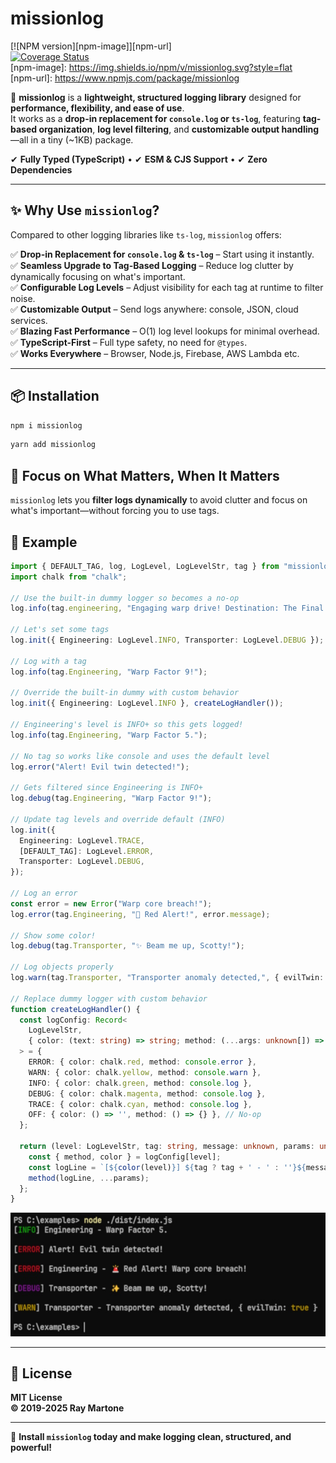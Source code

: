 # missionlog  
[![NPM version][npm-image]][npm-url]  
[![Coverage Status](https://coveralls.io/repos/github/rmartone/missionlog/badge.svg?branch=master)](https://coveralls.io/github/rmartone/missionlog?branch=master)  
[npm-image]: https://img.shields.io/npm/v/missionlog.svg?style=flat  
[npm-url]: https://www.npmjs.com/package/missionlog  

🚀 **missionlog** is a **lightweight, structured logging library** designed for **performance, flexibility, and ease of use**.  
It works as a **drop-in replacement for `console.log` or `ts-log`**, featuring **tag-based organization**, **log level filtering**, and **customizable output handling**—all in a tiny (~1KB) package.  

✔ **Fully Typed (TypeScript)** • ✔ **ESM & CJS Support** • ✔ **Zero Dependencies**  

---

## **✨ Why Use `missionlog`?**  
Compared to other logging libraries like `ts-log`, `missionlog` offers:  

✅ **Drop-in Replacement for `console.log` & `ts-log`** – Start using it instantly.  
✅ **Seamless Upgrade to Tag-Based Logging** – Reduce log clutter by dynamically focusing on what's important.  
✅ **Configurable Log Levels** – Adjust visibility for each tag at runtime to filter noise.  
✅ **Customizable Output** – Send logs anywhere: console, JSON, cloud services.  
✅ **Blazing Fast Performance** – O(1) log level lookups for minimal overhead.  
✅ **TypeScript-First** – Full type safety, no need for `@types`.  
✅ **Works Everywhere** – Browser, Node.js, Firebase, AWS Lambda etc.  

---

## **📦 Installation**  
```sh  
npm i missionlog  
```
```sh  
yarn add missionlog  
```

## 🎯 **Focus on What Matters, When It Matters**  
`missionlog` lets you **filter logs dynamically** to avoid clutter and focus on what's important—without forcing you to use tags.  

## **🚀 Example**

```typescript
import { DEFAULT_TAG, log, LogLevel, LogLevelStr, tag } from "missionlog";
import chalk from "chalk";

// Use the built-in dummy logger so becomes a no-op
log.info(tag.engineering, "Engaging warp drive! Destination: The Final Frontier.");

// Let's set some tags
log.init({ Engineering: LogLevel.INFO, Transporter: LogLevel.DEBUG });

// Log with a tag
log.info(tag.Engineering, "Warp Factor 9!");

// Override the built-in dummy with custom behavior
log.init({ Engineering: LogLevel.INFO }, createLogHandler());

// Engineering's level is INFO+ so this gets logged!
log.info(tag.Engineering, "Warp Factor 5.");

// No tag so works like console and uses the default level
log.error("Alert! Evil twin detected!");

// Gets filtered since Engineering is INFO+
log.debug(tag.Engineering, "Warp Factor 9!");

// Update tag levels and override default (INFO)
log.init({
  Engineering: LogLevel.TRACE,
  [DEFAULT_TAG]: LogLevel.ERROR,
  Transporter: LogLevel.DEBUG,
});

// Log an error
const error = new Error("Warp core breach!");
log.error(tag.Engineering, "🚨 Red Alert!", error.message);

// Show some color!
log.debug(tag.Transporter, "✨ Beam me up, Scotty!");

// Log objects properly
log.warn(tag.Transporter, "Transporter anomaly detected,", { evilTwin: true });

// Replace dummy logger with custom behavior
function createLogHandler() {
  const logConfig: Record<
    LogLevelStr,
    { color: (text: string) => string; method: (...args: unknown[]) => void }
  > = {
    ERROR: { color: chalk.red, method: console.error },
    WARN: { color: chalk.yellow, method: console.warn },
    INFO: { color: chalk.green, method: console.log },
    DEBUG: { color: chalk.magenta, method: console.log },
    TRACE: { color: chalk.cyan, method: console.log },
    OFF: { color: () => '', method: () => {} }, // No-op
  };

  return (level: LogLevelStr, tag: string, message: unknown, params: unknown[]) => {
    const { method, color } = logConfig[level];  
    const logLine = `[${color(level)}] ${tag ? tag + ' - ' : ''}${message}`;
    method(logLine, ...params);
  };
}
```

![Example Image](example.jpg)

---

## **📄 License**  
**MIT License**  
**© 2019-2025 Ray Martone**  

---

🚀 **Install `missionlog` today and make logging clean, structured, and powerful!**
